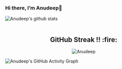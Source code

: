 ### Hi there, I’m Anudeep👋

![Anudeep's github stats](https://github-readme-stats.vercel.app/api?username=anudeepreddy&count_private=true)   
<br />

<h2 align="center">GitHub Streak !! :fire:</h2> 
<p  align="center">
<img align="Center" src="https://github-readme-streak-stats.herokuapp.com/?user=anudeepreddy&)" alt="Anudeep" />
</p>


![Anudeep's GitHub Activity Graph](https://activity-graph.herokuapp.com/graph?username=anudeepreddy&bg_color=000000&color=FFFFFF&line=FFFFFF&point=00FF00)
<!--
**anudeepreddy/anudeepreddy** is a ✨ _special_ ✨ repository because its `README.md` (this file) appears on your GitHub profile.

Here are some ideas to get you started:

- 🔭 I’m currently working on Rea
- 🌱 I’m currently learning ...
- 👯 I’m looking to collaborate on ...
- 🤔 I’m looking for help with bugbounty
- 💬 Ask me about anything
- 📫 How to reach me: 
- 😄 Pronouns: ...
- ⚡ Fun fact: ...
-->
